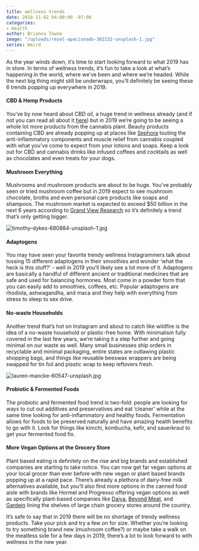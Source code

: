 ```yaml
---
title: wellness trends
date: 2018-11-02 04:00:00 -07:00
categories:
- Health
author: Brianna Towne
image: "/uploads/rezel-apacionado-362232-unsplash-1.jpg"
series: Weird
---
```


As the year winds down, it’s time to start looking forward to what 2019 has in store. In terms of wellness trends, it’s fun to take a look at what’s happening in the world, where we’ve been and where we’re headed. While the next big thing might still be underwraps, you’ll definitely be seeing these 6 trends popping up everywhere in 2019.

#### CBD & Hemp Products 

You’ve by now heard about CBD oil, a huge trend in wellness already (and if not you can read all about it [here](https://yellowco.co/blog/2018/10/22/cbd-oil-what-to-look-for/)) but in 2019 we’re going to be seeing a whole lot more products from the cannabis plant. Beauty products containing CBD are already popping up at places like [Sephora](https://www.sephora.com/product/high-cbd-formula-body-lotion-P438374) touting the anti-inflammatory components and muscle relief from cannabis coupled with what you’ve come to expect from your lotions and soaps. Keep a look out for CBD and cannabis drinks like infused coffees and cocktails as well as chocolates and even treats for your dogs.

#### Mushroom Everything  

Mushrooms and mushroom products are about to be huge. You’ve probably seen or tried mushroom coffee but in 2019 expect to see mushroom chocolate, broths and even personal care products like soaps and shampoos. The mushroom market is expected to exceed $50 billion in the next 6 years according to [Grand View Research](https://www.grandviewresearch.com/industry-analysis/mushroom-market) so it’s definitely a trend that’s only getting bigger.

![timothy-dykes-680884-unsplash-1.jpg](/uploads/timothy-dykes-680884-unsplash-1.jpg)

#### Adaptogens 

You may have seen your favorite trendy wellness Instagrammers talk about tossing 15 different adaptogens in their smoothies and wonder ‘what the heck is this stuff?’ - well in 2019 you’ll likely see a lot more of it. Adaptogens are basically a handful of different ancient or traditional medicines that are safe and used for balancing hormones. Most come in a powder form that you can easily add to smoothies, coffees, etc. Popular adaptogens are rhodiola, ashwagandha, and maca and they help with everything from stress to sleep to sex drive. 

#### No-waste Households 

Another trend that’s hot on Instagram and about to catch like wildfire is the idea of a no-waste household or plastic-free home. With minimalism fully covered in the last few years, we’re taking it a step further and going minimal on our waste as well. Many small businesses ship orders in recyclable and minimal packaging, entire states are outlawing plastic shopping bags, and things like reusable beeswax  wrappers are being swapped for tin foil and plastic wrap to keep leftovers fresh. 

![lauren-mancke-60547-unsplash.jpg](/uploads/lauren-mancke-60547-unsplash.jpg)

#### Probiotic & Fermented Foods 

The probiotic and fermented food trend is two-fold: people are looking for ways to cut out additives and preservatives and eat ‘cleaner’ while at the same time looking for anti-inflammatory and healthy foods. Fermentation allows for foods to be preserved naturally and have amazing health benefits to go with it. Look for things like kimchi, kombucha, kefir, and sauerkraut to get your fermented food fix.

#### More Vegan Options at the Grocery Store

Plant based eating is definitely on the rise and big brands and established companies are starting to take notice. You can now get far vegan options at your local grocer than ever before with new vegan or plant based brands popping up at a rapid pace. There’s already a plethora of dairy-free milk alternatives available, but you’ll also find more options in the canned food aisle with brands like Hormel and Progresso offering vegan options as well as specifically plant-based companies like [Daiya](https://daiyafoods.com/), [Beyond Meat](https://beyondmeat.com/), and [Gardein](https://www.gardein.com/) lining the shelves of large chain grocery stores around the country. 

It’s safe to say that in 2019 there will be no shortage of trendy wellness products. Take your pick and try a few on for size. Whether you’re looking to try something brand new (mushroom coffee?) or maybe take a walk on the meatless side for a few days in 2019, there’s a lot to look forward to with wellness in the new year. 